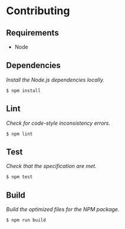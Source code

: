 # Contributing

## Requirements

- Node

## Dependencies

*Install the Node.js dependencies locally.*

```console
$ npm install
```

## Lint

*Check for code-style inconsistency errors.*

```console
$ npm lint
```

## Test

*Check that the specification are met.*

```console
$ npm test
```

## Build

*Build the optimized files for the NPM package.*

```console
$ npm run build
```
